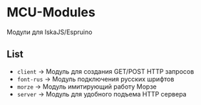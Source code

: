 # MCU-Modules
Модули для IskaJS/Espruino

## List
* ```client``` -> Модуль для создания GET/POST HTTP запросов
* ```font-rus``` -> Модуль подключения русских шрифтов
* ```morze``` -> Модуль имитирующий работу Морзе
* ```server``` -> Модуль для удобного подъема HTTP сервера
